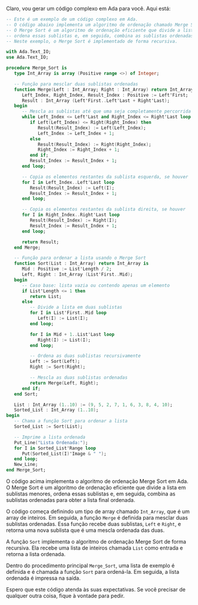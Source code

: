 Claro, vou gerar um código complexo em Ada para você. Aqui está:

```ada
-- Este é um exemplo de um código complexo em Ada.
-- O código abaixo implementa um algoritmo de ordenação chamado Merge Sort.
-- O Merge Sort é um algoritmo de ordenação eficiente que divide a lista em sublistas menores,
-- ordena essas sublistas e, em seguida, combina as sublistas ordenadas para obter a lista final ordenada.
-- Neste exemplo, o Merge Sort é implementado de forma recursiva.

with Ada.Text_IO;
use Ada.Text_IO;

procedure Merge_Sort is
   type Int_Array is array (Positive range <>) of Integer;

   -- Função para mesclar duas sublistas ordenadas
   function Merge(Left : Int_Array; Right : Int_Array) return Int_Array is
      Left_Index, Right_Index, Result_Index : Positive := Left'First;
      Result : Int_Array (Left'First..Left'Last + Right'Last);
   begin
      -- Mescla as sublistas até que uma seja completamente percorrida
      while Left_Index <= Left'Last and Right_Index <= Right'Last loop
         if Left(Left_Index) <= Right(Right_Index) then
            Result(Result_Index) := Left(Left_Index);
            Left_Index := Left_Index + 1;
         else
            Result(Result_Index) := Right(Right_Index);
            Right_Index := Right_Index + 1;
         end if;
         Result_Index := Result_Index + 1;
      end loop;

      -- Copia os elementos restantes da sublista esquerda, se houver
      for I in Left_Index..Left'Last loop
         Result(Result_Index) := Left(I);
         Result_Index := Result_Index + 1;
      end loop;

      -- Copia os elementos restantes da sublista direita, se houver
      for I in Right_Index..Right'Last loop
         Result(Result_Index) := Right(I);
         Result_Index := Result_Index + 1;
      end loop;

      return Result;
   end Merge;

   -- Função para ordenar a lista usando o Merge Sort
   function Sort(List : Int_Array) return Int_Array is
      Mid : Positive := List'Length / 2;
      Left, Right : Int_Array (List'First..Mid);
   begin
      -- Caso base: lista vazia ou contendo apenas um elemento
      if List'Length <= 1 then
         return List;
      else
         -- Divide a lista em duas sublistas
         for I in List'First..Mid loop
            Left(I) := List(I);
         end loop;

         for I in Mid + 1..List'Last loop
            Right(I) := List(I);
         end loop;

         -- Ordena as duas sublistas recursivamente
         Left := Sort(Left);
         Right := Sort(Right);

         -- Mescla as duas sublistas ordenadas
         return Merge(Left, Right);
      end if;
   end Sort;

   List : Int_Array (1..10) := (9, 5, 2, 7, 1, 6, 3, 8, 4, 10);
   Sorted_List : Int_Array (1..10);
begin
   -- Chama a função Sort para ordenar a lista
   Sorted_List := Sort(List);

   -- Imprime a lista ordenada
   Put_Line("Lista Ordenada:");
   for I in Sorted_List'Range loop
      Put(Sorted_List(I)'Image & " ");
   end loop;
   New_Line;
end Merge_Sort;
```

O código acima implementa o algoritmo de ordenação Merge Sort em Ada. O Merge Sort é um algoritmo de ordenação eficiente que divide a lista em sublistas menores, ordena essas sublistas e, em seguida, combina as sublistas ordenadas para obter a lista final ordenada.

O código começa definindo um tipo de array chamado `Int_Array`, que é um array de inteiros. Em seguida, a função `Merge` é definida para mesclar duas sublistas ordenadas. Essa função recebe duas sublistas, `Left` e `Right`, e retorna uma nova sublista que é uma mescla ordenada das duas.

A função `Sort` implementa o algoritmo de ordenação Merge Sort de forma recursiva. Ela recebe uma lista de inteiros chamada `List` como entrada e retorna a lista ordenada.

Dentro do procedimento principal `Merge_Sort`, uma lista de exemplo é definida e é chamada a função `Sort` para ordená-la. Em seguida, a lista ordenada é impressa na saída.

Espero que este código atenda às suas expectativas. Se você precisar de qualquer outra coisa, fique à vontade para pedir.